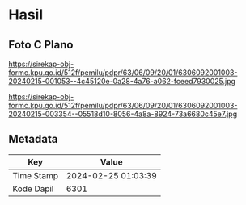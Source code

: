 # Hasil

## Foto C Plano

https://sirekap-obj-formc.kpu.go.id/512f/pemilu/pdpr/63/06/09/20/01/6306092001003-20240215-001053--4c45120e-0a28-4a76-a062-fceed7930025.jpg

https://sirekap-obj-formc.kpu.go.id/512f/pemilu/pdpr/63/06/09/20/01/6306092001003-20240215-003354--05518d10-8056-4a8a-8924-73a6680c45e7.jpg


## Metadata

| Key        | Value               |
| ---------- | ------------------- |
| Time Stamp | 2024-02-25 01:03:39 |
| Kode Dapil | 6301                |




